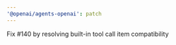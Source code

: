 ```yaml
---
'@openai/agents-openai': patch
---
```


Fix #140 by resolving built-in tool call item compatibility
